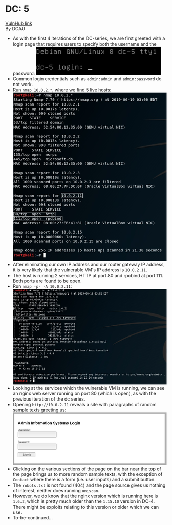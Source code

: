 # DC: 5
[VulnHub link](https://www.vulnhub.com/entry/dc-5,314/)  
By DCAU

* As with the first 4 iterations of the DC-series, we are first greeted with a login page that requires users to specify both the username and the password:
![](/screenshots/dc-5/loginInitial.jpg)
* Common login credentials such as `admin:admin` and `admin:password` do not work.
* Run `nmap 10.0.2.*`, where we find 5 live hosts:
![](/screenshots/dc-5/nmapScan.jpg)
* After eliminating our own IP address and our router gateway IP address, it is very likely that the vulnerable VM's IP address is `10.0.2.11`.
* The host is running 2 services, HTTP at port 80 and rpcbind at port 111. Both ports are found to be open.
* Run `nmap -p- -A 10.0.2.11`:
![](/screenshots/dc-5/hostFullScan.jpg)
* Looking at the services which the vulnerable VM is running, we can see an nginx web server running on port 80 (which is open), as with the previous iteration of the dc series.
* Opening `http://10.0.2.11` reveals a site with paragraphs of random sample texts greeting us:
![](/screenshots/dc-4/siteWebServer.jpg)
* Clicking on the various sections of the page on the bar near the top of the page brings us to more random sample texts, with the exception of `Contact` where there is a form (i.e. user inputs) and a submit button.
* The `robots.txt` is not found (404) and the page source gives us nothing of interest, neither does running `uniscan`.
* However, we do know that the nginx version which is running here is `1.6.2`, which is pretty much older than the `1.15.10` version in DC-4. There might be exploits relating to this version or older which we can use.
* To-be-continued...
